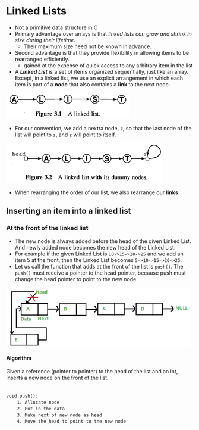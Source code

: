 # Linked Lists
- Not a primitive data structure in C
- Primary advantage over arrays is that *linked lists can grow and shrink in size during their lifetime*.
	- Their maximum size need not be known in advance.
- Second advantage is that they provide flexibility in allowing items to be rearranged efficiently.
	- gained at the expense of quick access to any arbitrary item in the list
- A ***Linked List*** is a set of items organized sequentially, just like an array. Except, in a linked list, we use an explicit arrangement in which each item is part of a **node** that also contains a **link** to the next node.

![Linked List](./img/LinkedList.png)

- For our convention, we add a nextra node, `z`, so that the last node of the list will point to `z`, and `z` will point to itself.

![Linked List with a dummy node](./img/DummyNode.png)

- When rearranging the order of our list, we also rearrange our **links**

## Inserting an item into a linked list
### At the front of the linked list
- The new node is always added before the head of the given Linked List. And newly added node becomes the new head of the Linked List.
- For example if the given Linked List is `10->15->20->25` and we add an item 5 at the front, then the Linked List becomes `5->10->15->20->25`. 
- Let us call the function that adds at the front of the list is `push()`. The `push()` must receive a pointer to the head pointer, because push must change the head pointer to point to the new node.

![Adding in front](./img/AddingFront.png)

#### Algorithm
Given a reference (pointer to pointer) to the head of the list and an int,
inserts a new node on the front of the list.

<code>
void push():
	1. Allocate node
	2. Put in the data
	3. Make next of new node as head
	4. Move the head to point to the new node
</code>